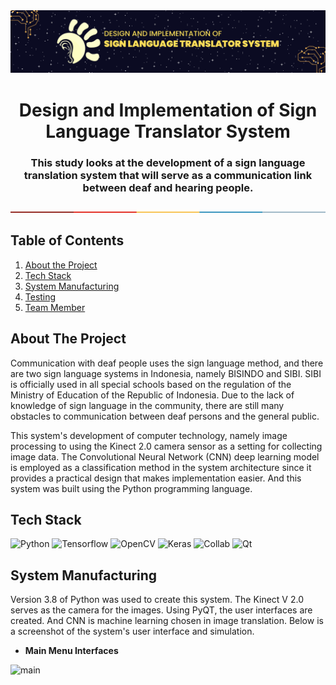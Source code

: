 <img width="auto" src="img\Header.png">
<h1 align="center">Design and Implementation of Sign Language Translator System</h1>
<h3 align="center">This study looks at the development of a sign language translation system that will serve as a communication link between deaf and hearing people. </h3>

[![-----------------------------------------------------](https://raw.githubusercontent.com/fcsouza/fcsouza/master/.github/colored.png)](#installation)

## Table of Contents
1. [About the Project](#about-the-project)
2. [Tech Stack](#tech-stack)
3. [System Manufacturing](#system-manufacturing)
4. [Testing](#testing)
5. [Team Member](#team-member)

## About The Project
Communication with deaf people uses the sign language method, and there are two sign language systems in Indonesia, namely BISINDO and SIBI. SIBI is officially used in all special schools based on the regulation of the Ministry of Education of the Republic of Indonesia. Due to the lack of knowledge of sign language in the community, there are still many obstacles to communication between deaf persons and the general public.

This system's development of computer technology, namely image processing to using the Kinect 2.0 camera sensor as a setting for collecting image data. The Convolutional Neural Network (CNN) deep learning model is employed as a classification method in the system architecture since it provides a practical design that makes implementation easier. And this system was built using the Python programming language.
</p>

## Tech Stack
![Python](https://img.shields.io/badge/Python-FFD43B?style=for-the-badge&logo=python&logoColor=white)
![Tensorflow](https://img.shields.io/badge/TensorFlow-FF6F00?style=for-the-badge&logo=TensorFlow&logoColor=white)
![OpenCV](https://img.shields.io/badge/Keras-CB3837?style=for-the-badge&logo=Keras&logoColor=white)
![Keras](https://img.shields.io/badge/OpenCV-27338e?style=for-the-badge&logo=OpenCV&logoColor=white)
![Collab](https://img.shields.io/badge/Google_Collab-100000.svg?style=for-the-badge&logo=googlecolab&logoColor=white)
![Qt](https://img.shields.io/badge/Qt-4EA94B?style=for-the-badge&logo=Qt&logoColor=white)

## System Manufacturing
Version 3.8 of Python was used to create this system. The Kinect V 2.0 serves as the camera for the images. Using PyQT, the user interfaces are created. And CNN is machine learning chosen in image translation. Below is a screenshot of the system's user interface and simulation.

- <b>Main Menu Interfaces</b>
<img src="images/menu_utama.png" alt="main" width="430" height="255">
